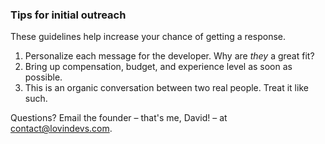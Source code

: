 ### Tips for initial outreach

These guidelines help increase your chance of getting a response.

1. Personalize each message for the developer. Why are _they_ a great fit?
1. Bring up compensation, budget, and experience level as soon as possible.
1. This is an organic conversation between two real people. Treat it like such.

Questions? Email the founder – that's me, David! – at [contact@lovindevs.com](mailto:contact@lovindevs.com).
